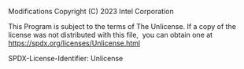 Modifications Copyright (C) 2023 Intel Corporation

This Program is subject to the terms of The Unlicense.​
If a copy of the license was not distributed with this file, ​
you can obtain one at https://spdx.org/licenses/Unlicense.html​


SPDX-License-Identifier: Unlicense
